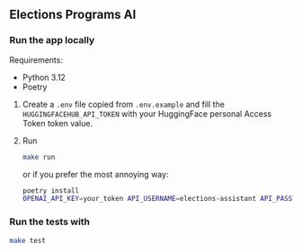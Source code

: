 ## Elections Programs AI

### Run the app locally

Requirements:

- Python 3.12
- Poetry

1. Create a `.env` file copied from `.env.example` and fill the `HUGGINGFACEHUB_API_TOKEN` with your HuggingFace personal
Access Token token value.


2. Run

    ```bash
    make run
    ```
    or if you prefer the most annoying way:

    ```bash
    poetry install
    OPENAI_API_KEY=your_token API_USERNAME=elections-assistant API_PASSWORD=an_api_password poetry run uvicorn src.webapp.main:app --reload
    ```

### Run the tests with

```bash
make test
```